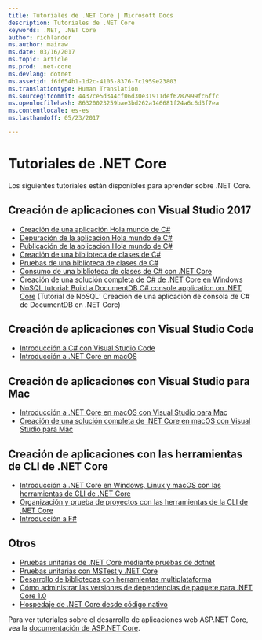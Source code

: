 ```yaml
---
title: Tutoriales de .NET Core | Microsoft Docs
description: Tutoriales de .NET Core
keywords: .NET, .NET Core
author: richlander
ms.author: mairaw
ms.date: 03/16/2017
ms.topic: article
ms.prod: .net-core
ms.devlang: dotnet
ms.assetid: f6f654b1-1d2c-4105-8376-7c1959e23803
ms.translationtype: Human Translation
ms.sourcegitcommit: 4437ce5d344cf06d30e31911def6287999fc6ffc
ms.openlocfilehash: 86320023259bae3bd262a146681f24a6c6d3f7ea
ms.contentlocale: es-es
ms.lasthandoff: 05/23/2017

---
```


# <a name="net-core-tutorials"></a>Tutoriales de .NET Core

Los siguientes tutoriales están disponibles para aprender sobre .NET Core.

## <a name="building-applications-with-visual-studio-2017"></a>Creación de aplicaciones con Visual Studio 2017

- [Creación de una aplicación Hola mundo de C#](../../csharp/getting-started/with-visual-studio.md)
- [Depuración de la aplicación Hola mundo de C#](../../csharp/getting-started/debugging-with-visual-studio.md)
- [Publicación de la aplicación Hola mundo de C#](../../csharp/getting-started/publishing-with-visual-studio.md)
- [Creación de una biblioteca de clases de C#](../../csharp/getting-started/library-with-visual-studio.md)
- [Pruebas de una biblioteca de clases de C#](../../csharp/getting-started/testing-library-with-visual-studio.md)
- [Consumo de una biblioteca de clases de C# con .NET Core](../../csharp/getting-started/consuming-library-with-visual-studio.md)
- [Creación de una solución completa de C# de .NET Core en Windows](using-on-windows-full-solution.md)
- [NoSQL tutorial: Build a DocumentDB C# console application on .NET Core](https://docs.microsoft.com/azure/documentdb/documentdb-dotnetcore-get-started) (Tutorial de NoSQL: Creación de una aplicación de consola de C# de DocumentDB en .NET Core)

## <a name="building-applications-with-visual-studio-code"></a>Creación de aplicaciones con Visual Studio Code

- [Introducción a C# con Visual Studio Code](../../csharp/getting-started/with-visual-studio-code.md)
- [Introducción a .NET Core en macOS](using-on-macos.md)

## <a name="building-applications-with-visual-studio-for-mac"></a>Creación de aplicaciones con Visual Studio para Mac

- [Introducción a .NET Core en macOS con Visual Studio para Mac](using-on-mac-vs.md)
- [Creación de una solución completa de .NET Core en macOS con Visual Studio para Mac](using-on-mac-vs-full-solution.md)

## <a name="building-applications-with-the-net-core-cli-tools"></a>Creación de aplicaciones con las herramientas de CLI de .NET Core

- [Introducción a .NET Core en Windows, Linux y macOS con las herramientas de CLI de .NET Core](using-with-xplat-cli.md)
- [Organización y prueba de proyectos con las herramientas de la CLI de .NET Core](testing-with-cli.md)
- [Introducción a F#](../../fsharp/tutorials/getting-started/getting-started-command-line.md)

## <a name="other"></a>Otros
- [Pruebas unitarias de .NET Core mediante pruebas de dotnet](../testing/unit-testing-with-dotnet-test.md)
- [Pruebas unitarias con MSTest y .NET Core](../testing/unit-testing-with-mstest.md)
- [Desarrollo de bibliotecas con herramientas multiplataforma](libraries.md)
- [Cómo administrar las versiones de dependencias de paquete para .NET Core 1.0](managing-package-dependency-versions.md)
- [Hospedaje de .NET Core desde código nativo](netcore-hosting.md)

Para ver tutoriales sobre el desarrollo de aplicaciones web ASP.NET Core, vea la [documentación de ASP.NET Core](https://docs.microsoft.com/aspnet/core/).


